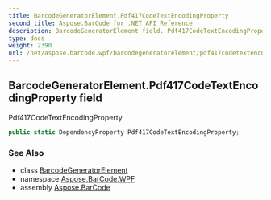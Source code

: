 ```yaml
---
title: BarcodeGeneratorElement.Pdf417CodeTextEncodingProperty
second_title: Aspose.BarCode for .NET API Reference
description: BarcodeGeneratorElement field. Pdf417CodeTextEncodingProperty
type: docs
weight: 2390
url: /net/aspose.barcode.wpf/barcodegeneratorelement/pdf417codetextencodingproperty/
---
```

## BarcodeGeneratorElement.Pdf417CodeTextEncodingProperty field

Pdf417CodeTextEncodingProperty

```csharp
public static DependencyProperty Pdf417CodeTextEncodingProperty;
```

### See Also

* class [BarcodeGeneratorElement](../)
* namespace [Aspose.BarCode.WPF](../../barcodegeneratorelement/)
* assembly [Aspose.BarCode](../../../)


